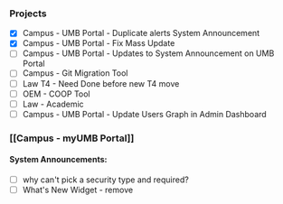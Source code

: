 ### Projects 
- [x] Campus - UMB Portal - Duplicate alerts System Announcement
- [x] Campus - UMB Portal - Fix Mass Update
- [ ] Campus - UMB Portal - Updates to System Announcement on UMB Portal
- [ ] Campus - Git Migration Tool
- [ ] Law T4 - Need Done before new T4 move
- [ ] OEM - COOP Tool
- [ ] Law - Academic
- [ ] Campus - UMB Portal - Update Users Graph in Admin Dashboard

### [[Campus - myUMB Portal]]
#### System Announcements:
- [ ] why can't pick a security type and required?
- [ ] What's New Widget - remove
